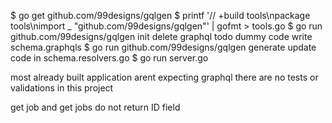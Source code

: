  $ go get github.com/99designs/gqlgen
 $ printf '// +build tools\npackage tools\nimport _ "github.com/99designs/gqlgen"' | gofmt > tools.go
 $ go run github.com/99designs/gqlgen init
 delete graphql todo dummy code
 write schema.graphqls
 $ go run github.com/99designs/gqlgen generate
update code in schema.resolvers.go
 $ go run server.go

 most already built application arent expecting graphql
 there are no tests or validations in this project


 get job and get jobs do not return ID field
